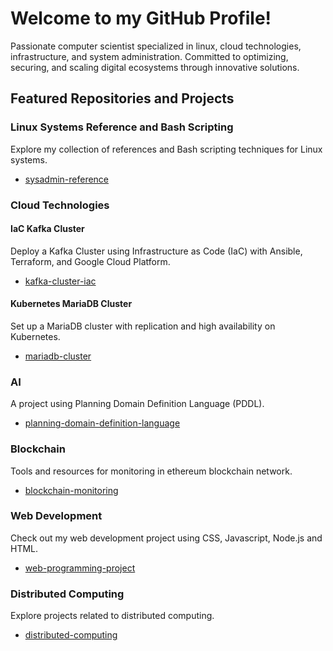 # Welcome to my GitHub Profile!

Passionate computer scientist specialized in linux, cloud technologies, infrastructure, and system administration. Committed to optimizing, securing, and scaling digital ecosystems through innovative solutions.

## Featured Repositories and Projects

### Linux Systems Reference and Bash Scripting
Explore my collection of references and Bash scripting techniques for Linux systems.
- [sysadmin-reference](https://github.com/caetanoct/sysadmin-reference)

### Cloud Technologies

#### IaC Kafka Cluster
Deploy a Kafka Cluster using Infrastructure as Code (IaC) with Ansible, Terraform, and Google Cloud Platform.
- [kafka-cluster-iac](https://github.com/caetanoct/kafka-cluster-iac)

#### Kubernetes MariaDB Cluster
Set up a MariaDB cluster with replication and high availability on Kubernetes.
- [mariadb-cluster](https://github.com/caetanoct/mariadb-cluster)

### AI

A project using Planning Domain Definition Language (PDDL).
- [planning-domain-definition-language](https://github.com/caetanoct/planning-domain-definition-language)

### Blockchain

Tools and resources for monitoring in ethereum blockchain network.
- [blockchain-monitoring](https://github.com/caetanoct/blockchain-monitoring)

### Web Development

Check out my web development project using CSS, Javascript, Node.js and HTML.

- [web-programming-project](https://github.com/caetanoct/web-programming-project)

### Distributed Computing 

Explore projects related to distributed computing.

- [distributed-computing](https://github.com/caetanoct/distributed-computing)
